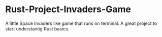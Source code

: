 # Rust-Project-Invaders-Game
A little Space Invaders like game that runs on terminal. A great project to start understantig Rust basics.

